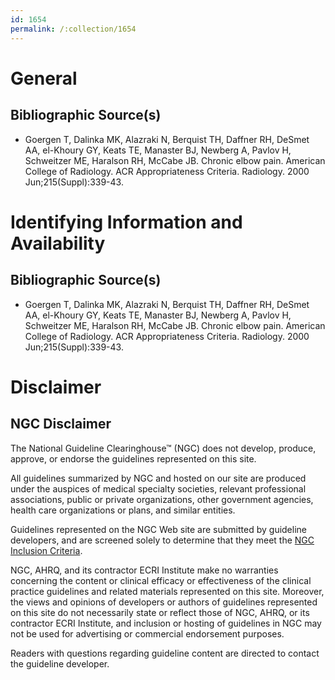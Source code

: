 ```yaml
---
id: 1654
permalink: /:collection/1654
---
```


# General

## Bibliographic Source(s)

- Goergen T, Dalinka MK, Alazraki N, Berquist TH, Daffner RH, DeSmet AA, el-Khoury GY, Keats TE, Manaster BJ, Newberg A, Pavlov H, Schweitzer ME, Haralson RH, McCabe JB. Chronic elbow pain. American College of Radiology. ACR Appropriateness Criteria. Radiology. 2000 Jun;215(Suppl):339-43.

# Identifying Information and Availability

## Bibliographic Source(s)

- Goergen T, Dalinka MK, Alazraki N, Berquist TH, Daffner RH, DeSmet AA, el-Khoury GY, Keats TE, Manaster BJ, Newberg A, Pavlov H, Schweitzer ME, Haralson RH, McCabe JB. Chronic elbow pain. American College of Radiology. ACR Appropriateness Criteria. Radiology. 2000 Jun;215(Suppl):339-43.

# Disclaimer

## NGC Disclaimer

The National Guideline Clearinghouse™ (NGC) does not develop, produce, approve, or endorse the guidelines represented on this site.

All guidelines summarized by NGC and hosted on our site are produced under the auspices of medical specialty societies, relevant professional associations, public or private organizations, other government agencies, health care organizations or plans, and similar entities.

Guidelines represented on the NGC Web site are submitted by guideline developers, and are screened solely to determine that they meet the [NGC Inclusion Criteria](/help-and-about/summaries/inclusion-criteria).

NGC, AHRQ, and its contractor ECRI Institute make no warranties concerning the content or clinical efficacy or effectiveness of the clinical practice guidelines and related materials represented on this site. Moreover, the views and opinions of developers or authors of guidelines represented on this site do not necessarily state or reflect those of NGC, AHRQ, or its contractor ECRI Institute, and inclusion or hosting of guidelines in NGC may not be used for advertising or commercial endorsement purposes.

Readers with questions regarding guideline content are directed to contact the guideline developer.

